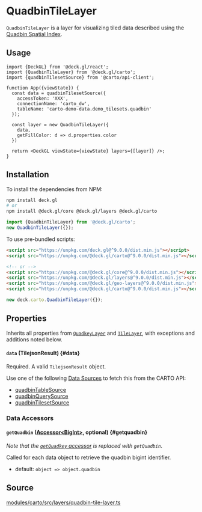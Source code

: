 # QuadbinTileLayer

`QuadbinTileLayer` is a layer for visualizing tiled data described using the [Quadbin Spatial Index](https://docs.carto.com/data-and-analysis/analytics-toolbox-for-bigquery/key-concepts/spatial-indexes#quadbin). 

## Usage 

```tsx
import {DeckGL} from '@deck.gl/react';
import {QuadbinTileLayer} from '@deck.gl/carto';
import {quadbinTilesetSource} from '@carto/api-client';

function App({viewState}) {
  const data = quadbinTilesetSource({
    accessToken: 'XXX',
    connectionName: 'carto_dw',
    tableName: 'carto-demo-data.demo_tilesets.quadbin'
  });

  const layer = new QuadbinTileLayer({
    data,
    getFillColor: d => d.properties.color
  })

  return <DeckGL viewState={viewState} layers={[layer]} />;
}
```

## Installation

To install the dependencies from NPM:

```bash
npm install deck.gl
# or
npm install @deck.gl/core @deck.gl/layers @deck.gl/carto
```

```js
import {QuadbinTileLayer} from '@deck.gl/carto';
new QuadbinTileLayer({});
```

To use pre-bundled scripts:

```html
<script src="https://unpkg.com/deck.gl@^9.0.0/dist.min.js"></script>
<script src="https://unpkg.com/@deck.gl/carto@^9.0.0/dist.min.js"></script>

<!-- or -->
<script src="https://unpkg.com/@deck.gl/core@^9.0.0/dist.min.js"></script>
<script src="https://unpkg.com/@deck.gl/layers@^9.0.0/dist.min.js"></script>
<script src="https://unpkg.com/@deck.gl/geo-layers@^9.0.0/dist.min.js"></script>
<script src="https://unpkg.com/@deck.gl/carto@^9.0.0/dist.min.js"></script>
```

```js
new deck.carto.QuadbinTileLayer({});
```

## Properties

Inherits all properties from [`QuadkeyLayer`](../geo-layers/quadkey-layer.md) and [`TileLayer`](../geo-layers/tile-layer.md), with exceptions and additions noted below.


#### `data` (TilejsonResult) {#data}

Required. A valid `TilejsonResult` object.

Use one of the following [Data Sources](./data-sources.md) to fetch this from the CARTO API:

- [quadbinTableSource](./data-sources#quadbintablesource)
- [quadbinQuerySource](./data-sources#quadbinquerysource)
- [quadbinTilesetSource](./data-sources#quadbintilesetsource)

### Data Accessors

#### `getQuadbin` ([Accessor&lt;BigInt&gt;](../../developer-guide/using-layers.md#accessors), optional) {#getquadbin}

_Note that the [`getQuadkey` accessor](../geo-layers/quadkey-layer#getquadkey) is replaced with `getQuadbin`_.

Called for each data object to retrieve the quadbin bigint identifier.

* default: `object => object.quadbin`

## Source

[modules/carto/src/layers/quadbin-tile-layer.ts](https://github.com/visgl/deck.gl/tree/master/modules/carto/src/layers/quadbin-tile-layer.ts)
